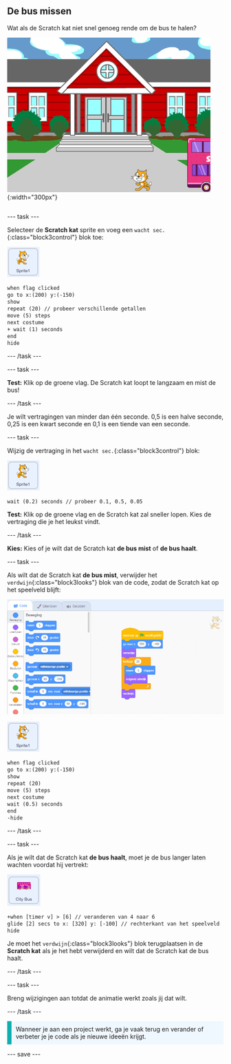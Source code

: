 ## De bus missen

<div style="display: flex; flex-wrap: wrap">
<div style="flex-basis: 200px; flex-grow: 1; margin-right: 15px;">
Wat als de Scratch kat niet snel genoeg rende om de bus te halen?
</div>
<div>

![The Scratch kat mist de bus.](images/cat-misses-bus.png){:width="300px"}

</div>
</div>

--- task ---

Selecteer de **Scratch kat** sprite en voeg een `wacht sec.`{:class="block3control"} blok toe:

![De Scratch kat-sprite.](images/scratch-cat-sprite.png)

```blocks3
when flag clicked
go to x:(200) y:(-150) 
show
repeat (20) // probeer verschillende getallen
move (5) steps 
next costume 
+ wait (1) seconds
end
hide
```
--- /task ---

--- task ---

**Test:** Klik op de groene vlag. De Scratch kat loopt te langzaam en mist de bus!

--- /task ---

Je wilt vertragingen van minder dan één seconde. 0,5 is een halve seconde, 0,25 is een kwart seconde en 0,1 is een tiende van een seconde.

--- task ---

Wijzig de vertraging in het `wacht sec.`{:class="block3control"} blok:

![De Scratch kat-sprite.](images/scratch-cat-sprite.png)

```blocks3
wait (0.2) seconds // probeer 0.1, 0.5, 0.05
```

**Test:** Klik op de groene vlag en de Scratch kat zal sneller lopen. Kies de vertraging die je het leukst vindt.

--- /task ---

**Kies:** Kies of je wilt dat de Scratch kat **de bus mist** of **de bus haalt**.

--- task ---

Als wilt dat de Scratch kat **de bus mist**, verwijder het `verdwijn`{:class="block3looks"} blok van de code, zodat de Scratch kat op het speelveld blijft:

![Het 'verdwijn'-blok van het script in het werkgebied naar het venster Blokken slepen om het blok uit het script te verwijderen.](images/removing-blocks-at-script-ends.gif)

![De Scratch kat-sprite.](images/scratch-cat-sprite.png)

```blocks3
when flag clicked
go to x:(200) y:(-150) 
show
repeat (20) 
move (5) steps 
next costume
wait (0.5) seconds 
end
-hide
```
--- /task ---

--- task ---

Als je wilt dat de Scratch kat **de bus haalt**, moet je de bus langer laten wachten voordat hij vertrekt:

![De stadsbus-sprite.](images/bus-sprite.png)

```blocks3
+when [timer v] > [6] // veranderen van 4 naar 6
glide [2] secs to x: [320] y: [-100] // rechterkant van het speelveld
hide
```

Je moet het `verdwijn`{:class="block3looks"} blok terugplaatsen in de **Scratch kat** als je het hebt verwijderd en wilt dat de Scratch kat de bus haalt.

--- /task ---

--- task ---

Breng wijzigingen aan totdat de animatie werkt zoals jij dat wilt.

--- /task ---

<p style="border-left: solid; border-width:10px; border-color: #0faeb0; background-color: aliceblue; padding: 10px;">
Wanneer je aan een project werkt, ga je vaak terug en verander of verbeter je je code als je nieuwe ideeën krijgt. 
</p>

--- save ---



